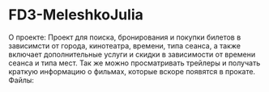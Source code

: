 # FD3-MeleshkoJulia
О проекте: 
Проект для поиска, бронирования и покупки билетов в зависимсти от города, кинотеатра, времени, типа сеанса, а также включает дополнительные услуги и скидки в зависимости от времени сеанса и типа мест. Так же можно просматривать трейлеры и получать краткую информацию о фильмах, которые вскоре появятся в прокате. 
Файлы:


